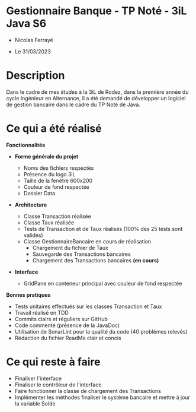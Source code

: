 # Gestionnaire Banque - TP Noté - 3iL Java S6

- Nicolas Ferrayé


- Le 31/03/2023

# Description

Dans le cadre de mes études à la 3iL de Rodez, dans la première année du cycle Ingénieur en Alternance, il a été demandé de développer un logiciel de gestion bancaire dans le cadre du TP Noté de Java.

# Ce qui a été réalisé

**Fonctionnalités**

- **Forme générale du projet**

    - Noms des fichiers respectés
    - Présence du logo 3iL
    - Taille de la fenêtre 600x200
    - Couleur de fond respectée
    - Dossier Data

- **Architecture**

    - Classe Transaction réalisée
    - Classe Taux réalisée
    - Tests de Transaction et de Taux réalisés (100% des 25 tests sont validés)
    - Classe GestionnaireBancaire en cours de réalisation
      - Chargement du fichier de Taux
      - Sauvegarde des Transactions bancaires
      - Chargement des Transactions bancaires **(en cours)**

- **Interface**
    - GridPane en conteneur principal avec couleur de fond respectée

**Bonnes pratiques**

- Tests unitaires effectués sur les classes Transaction et Taux
- Travail réalisé en TDD
- Commits clairs et réguliers sur GitHub
- Code commenté (présence de la JavaDoc)
- Utilisation de SonarLint pour la qualité du code (40 problèmes relevés)
- Rédaction du fichier ReadMe clair et concis

# Ce qui reste à faire

- Finaliser l'interface
- Finaliser le contrôleur de l'interface
- Faire fonctionner la classe de chargement des Transactions
- Implémenter les méthodes finaliser le système bancaire et mettre à jour la variable Solde